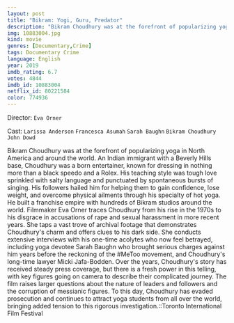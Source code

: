 ```yaml
---
layout: post
title: "Bikram: Yogi, Guru, Predator"
description: "Bikram Choudhury was at the forefront of popularizing yoga in North America and around the world. An Indian immigrant with a Beverly Hills base, Choudhury was a born entertainer, known for dressing in nothing more than a black speedo and a Rolex. His teaching style was tough love sprinkled with salty language and punctuated by spontaneous bursts of singing. His followers hailed him for helping them to gain confidence, lose weight, and overcome physical ailme.."
img: 10883004.jpg
kind: movie
genres: [Documentary,Crime]
tags: Documentary Crime 
language: English
year: 2019
imdb_rating: 6.7
votes: 4844
imdb_id: 10883004
netflix_id: 80221584
color: 774936
---
```

Director: `Eva Orner`  

Cast: `Larissa Anderson` `Francesca Asumah` `Sarah Baughn` `Bikram Choudhury` `John Dowd` 

Bikram Choudhury was at the forefront of popularizing yoga in North America and around the world. An Indian immigrant with a Beverly Hills base, Choudhury was a born entertainer, known for dressing in nothing more than a black speedo and a Rolex. His teaching style was tough love sprinkled with salty language and punctuated by spontaneous bursts of singing. His followers hailed him for helping them to gain confidence, lose weight, and overcome physical ailments through his specialty of hot yoga. He built a franchise empire with hundreds of Bikram studios around the world. Filmmaker Eva Orner traces Choudhury from his rise in the 1970s to his disgrace in accusations of rape and sexual harassment in more recent years. She taps a vast trove of archival footage that demonstrates Choudhury's charm and offers clues to his dark side. She conducts extensive interviews with his one-time acolytes who now feel betrayed, including yoga devotee Sarah Baughn who brought serious charges against him years before the reckoning of the #MeToo movement, and Choudhury's long-time lawyer Micki Jafa-Bodden. Over the years, Choudhury's story has received steady press coverage, but there is a fresh power in this telling, with key figures going on camera to describe their complicated journey. The film raises larger questions about the nature of leaders and followers and the corruption of messianic figures. To this day, Choudhury has evaded prosecution and continues to attract yoga students from all over the world, bringing added tension to this rigorous investigation.::Toronto International Film Festival